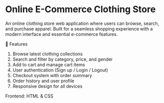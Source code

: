 #  Online E-Commerce Clothing Store
An online clothing store web application where users can browse, search, and purchase apparel. Built for a seamless shopping experience with a modern interface and essential e-commerce features.

🚀 Features

1. Browse latest clothing collections
2. Search and filter by category, price, and gender
3. Add to cart and manage cart items
4.  User authentication (Sign up / Login / Logout)
5.   Checkout system with order summary
6.   Order history and user profile
7.   Responsive design for all devices

Frontend: HTML & CSS
